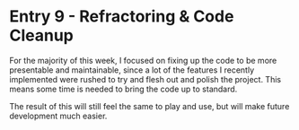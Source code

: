 # Entry 9 - Refractoring & Code Cleanup
For the majority of this week, I focused on fixing up the code to be more presentable and maintainable,
since a lot of the features I recently implemented were rushed to try and flesh out and polish the project.
This means some time is needed to bring the code up to standard.

The result of this will still feel the same to play and use,
but will make future development much easier.
